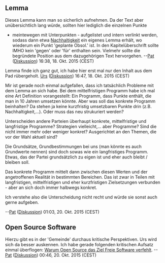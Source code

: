 Lemma
-----

Dieses Lemma kann man so sicherlich aufnehmen. Da der Text aber
unübersichtlich lang würde, sollten hier lediglich die einzelnen Punkte
- meintewegen mit Unterpunkten - aufgelistet und intern verlinkt werden,
sodass dann etwa [Nachhaltigkeit](/wiki/Nachhaltigkeit "wikilink") ein eigenes
Lemma erhält, wo wiederum ein Punkt 'geplante Obsol.' ist. In den
Kapitelüberschrift sollte IMHO kein 'gegen' oder 'für' enthalten sein.
Vielmehr sollte die begründete Position aus dem dazugehörigen Text
hervorgehen. --[Pat](/wiki/Benutzer:Pat "wikilink")
([Diskussion](/wiki/Benutzer_Diskussion:Pat "wikilink")) 16:38, 18. Okt. 2015
(CEST)

Lemma finde ich ganz gut, ich habe hier erst mal nur den Inhalt aus dem
Pad rübergeholt. [Urs](/wiki/Benutzer:Urs "wikilink")
([Diskussion](/wiki/Benutzer_Diskussion:Urs "wikilink")) 16:47, 18. Okt. 2015
(CEST)

Mir ist gerade noch einmal aufgefallen, dass ich tatsächlich Probleme
mit dem Lemma an sich habe. Bei dem mittelfristigen Programm habe ich
mal eine Art Definition vorangestellt: Ein Programm, dass Punkte
enthält, die man in 10 Jahren umsetzen könnte. Aber was soll das
konkrete Programm beinhalten? Da stehen ja keine kurzfristig umsetzbaren
Punkte drin (z.B. Nachhaltigkeit,...). Oder muss das neu strukuriert
werden?

Unterscheiden andere Parteien überhaupt konkrete, mittelfristige und
langfristige Programme? Strategien vielleicht,... aber Programme? Sind
die nicht immer mehr oder weniger konkret? Ausgerichtet an den Themen,
die vor der Wahl aktuell sind?

Die Grundsätze, Grundbestimmungen bei uns (man könnte es auch Grundwerte
nennen) sind doch sowas wie ein langfristiges Programm. Etwas, das der
Partei grundsätzlich zu eigen ist und eher auch bleibt / bleiben soll.

Das konkrete Programm mittelt dann zwischen diesen Werten und der
angetroffenen Realität in bestimmten Bereichen. Das ist zwar in Teilen
mit langfristigen, mittelfristigen und eher kurzfristigen Zielsetzungen
verbunden - aber an sich doch immer halbwegs konkret.

Ich verstehe also die Unterscheidung nicht recht und würde sie sonst
auch gerne aufgeben.

--[Pat](/wiki/Benutzer:Pat "wikilink")
([Diskussion](/wiki/Benutzer_Diskussion:Pat "wikilink")) 01:03, 20. Okt. 2015
(CEST)

Open Source Software
--------------------

Hierzu gibt es in der 'Gemeinde' durchaus kritische Perspektiven. Urs
wird sich da besser auskennen. Ich habe gerade folgenden kritischen
Aufsatz einmal überflogen: [Warum Open Source das Ziel Freie Software
verfehlt](http://www.gnu.org/philosophy/open-source-misses-the-point.de.html).
--[Pat](/wiki/Benutzer:Pat "wikilink")
([Diskussion](/wiki/Benutzer_Diskussion:Pat "wikilink")) 00:46, 20. Okt. 2015
(CEST)
